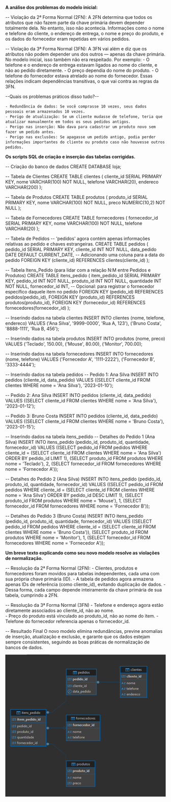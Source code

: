 **A análise dos problemas do modelo inicial:**


-- Violação da 2ª Forma Normal (2FN):
A 2FN determina que todos os atributos que não fazem parte da chave primária devem depender totalmente dela. No entanto, isso não acontecia. Informações como o nome e telefone do cliente, o endereço de entrega, o nome e preço do produto, e os dados do fornecedor eram repetidas em vários pedidos.

-- Violação da 3ª Forma Normal (3FN):
A 3FN vai além e diz que os atributos não podem depender uns dos outros — apenas da chave primária. No modelo inicial, isso também não era respeitado. Por exemplo:
    - O telefone e o endereço de entrega estavam ligados ao nome do cliente, e não ao pedido diretamente.
    - O preço dependia do nome do produto.
    - O telefone do fornecedor estava atrelado ao nome do fornecedor.
Essas relações indicam dependências transitivas, o que vai contra as regras da 3FN.

--Quais os problemas práticos disso tudo?--

    - Redundância de dados: Se você comprasse 10 vezes, seus dados pessoais eram armazenados 10 vezes.
    - Perigo de atualização: Se um cliente mudasse de telefone, teria que atualizar manualmente em todos os seus pedidos antigos.
    - Perigo nas inserção: Não dava para cadastrar um produto novo sem fazer um pedido antes.
    - Perigo nas exclusões: Se apagasse um pedido antigo, podia perder informações importantes do cliente ou produto caso não houvesse outros pedidos.


**Os scripts SQL de criação e inserção das tabelas corrigidas.**

-- Criação do banco de dados
CREATE DATABASE loja;

-- Tabela de Clientes
CREATE TABLE clientes (
    cliente_id SERIAL PRIMARY KEY,
    nome VARCHAR(100) NOT NULL,
    telefone VARCHAR(20),
    endereco VARCHAR(200)
);

-- Tabela de Produtos
CREATE TABLE produtos (
    produto_id SERIAL PRIMARY KEY,
    nome VARCHAR(100) NOT NULL,
    preco NUMERIC(10,2) NOT NULL
);

-- Tabela de Fornecedores
CREATE TABLE fornecedores (
    fornecedor_id SERIAL PRIMARY KEY,
    nome VARCHAR(100) NOT NULL,
    telefone VARCHAR(20)
);

-- Tabela de Pedidos
-- 'pedidos' agora contém apenas informações relativas ao pedido e chaves estrangeiras.
CREATE TABLE pedidos (
    pedido_id SERIAL PRIMARY KEY,
    cliente_id INT NOT NULL,
    data_pedido DATE DEFAULT CURRENT_DATE, -- Adicionando uma coluna para a data do pedido
    FOREIGN KEY (cliente_id) REFERENCES clientes(cliente_id)
);

-- Tabela Itens_Pedido (para lidar com a relação N:M entre Pedidos e Produtos)
CREATE TABLE itens_pedido (
    item_pedido_id SERIAL PRIMARY KEY,
    pedido_id INT NOT NULL,
    produto_id INT NOT NULL,
    quantidade INT NOT NULL,
    fornecedor_id INT, -- Opcional: para registrar o fornecedor específico daquele item no pedido
    FOREIGN KEY (pedido_id) REFERENCES pedidos(pedido_id),
    FOREIGN KEY (produto_id) REFERENCES produtos(produto_id),
    FOREIGN KEY (fornecedor_id) REFERENCES fornecedores(fornecedor_id)
);

-- Inserindo dados na tabela clientes
INSERT INTO clientes (nome, telefone, endereco) VALUES
('Ana Silva', '9999-0000', 'Rua A, 123'),
('Bruno Costa', '8888-1111', 'Rua B, 456');

-- Inserindo dados na tabela produtos
INSERT INTO produtos (nome, preco) VALUES
('Teclado', 150.00),
('Mouse', 80.00),
('Monitor', 700.00);

-- Inserindo dados na tabela fornecedores
INSERT INTO fornecedores (nome, telefone) VALUES
('Fornecedor A', '1111-2222'),
('Fornecedor B', '3333-4444');

-- Inserindo dados na tabela pedidos
-- Pedido 1: Ana Silva
INSERT INTO pedidos (cliente_id, data_pedido) VALUES
((SELECT cliente_id FROM clientes WHERE nome = 'Ana Silva'), '2023-01-10');

-- Pedido 2: Ana Silva
INSERT INTO pedidos (cliente_id, data_pedido) VALUES
((SELECT cliente_id FROM clientes WHERE nome = 'Ana Silva'), '2023-01-12');

-- Pedido 3: Bruno Costa
INSERT INTO pedidos (cliente_id, data_pedido) VALUES
((SELECT cliente_id FROM clientes WHERE nome = 'Bruno Costa'), '2023-01-15');

-- Inserindo dados na tabela itens_pedido
-- Detalhes do Pedido 1 (Ana Silva)
INSERT INTO itens_pedido (pedido_id, produto_id, quantidade, fornecedor_id) VALUES
((SELECT pedido_id FROM pedidos WHERE cliente_id = (SELECT cliente_id FROM clientes WHERE nome = 'Ana Silva') ORDER BY pedido_id LIMIT 1),
 (SELECT produto_id FROM produtos WHERE nome = 'Teclado'),
 2,
 (SELECT fornecedor_id FROM fornecedores WHERE nome = 'Fornecedor A'));

-- Detalhes do Pedido 2 (Ana Silva)
INSERT INTO itens_pedido (pedido_id, produto_id, quantidade, fornecedor_id) VALUES
((SELECT pedido_id FROM pedidos WHERE cliente_id = (SELECT cliente_id FROM clientes WHERE nome = 'Ana Silva') ORDER BY pedido_id DESC LIMIT 1),
 (SELECT produto_id FROM produtos WHERE nome = 'Mouse'),
 1,
 (SELECT fornecedor_id FROM fornecedores WHERE nome = 'Fornecedor B'));

-- Detalhes do Pedido 3 (Bruno Costa)
INSERT INTO itens_pedido (pedido_id, produto_id, quantidade, fornecedor_id) VALUES
((SELECT pedido_id FROM pedidos WHERE cliente_id = (SELECT cliente_id FROM clientes WHERE nome = 'Bruno Costa')),
 (SELECT produto_id FROM produtos WHERE nome = 'Monitor'),
 1,
 (SELECT fornecedor_id FROM fornecedores WHERE nome = 'Fornecedor A'));


**Um breve texto explicando como seu novo modelo resolve as violações de normalização.**

-- Resolução da 2ª Forma Normal (2FN):
    - Clientes, produtos e fornecedores foram movidos para tabelas independentes, cada uma com sua própria chave primária (ID).
    - A tabela de pedidos agora armazena apenas IDs de referência (como cliente_id), evitando duplicação de dados.
    - Dessa forma, cada campo depende inteiramente da chave primária de sua tabela, cumprindo a 2FN.

-- Resolução da 3ª Forma Normal (3FN)
    - Telefone e endereço agora estão diretamente associados ao cliente_id, não ao nome.  
    - Preço do produto está vinculado ao produto_id, não ao nome do item.
    - Telefone do fornecedor referencia apenas o fornecedor_id.

-- Resultado Final
    O novo modelo elimina redundâncias, previne anomalias de inserção, atualização e exclusão, e garante que os dados estejam sempre consistentes, seguindo as boas práticas de normalização de bancos de dados.

![alt text](image.png)

